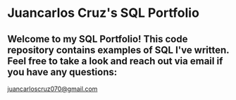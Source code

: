 # Juancarlos Cruz's SQL Portfolio
## Welcome to my SQL Portfolio! This code repository contains examples of SQL I've written. Feel free to take a look and reach out via email if you have any questions:
juancarloscruz070@gmail.com
